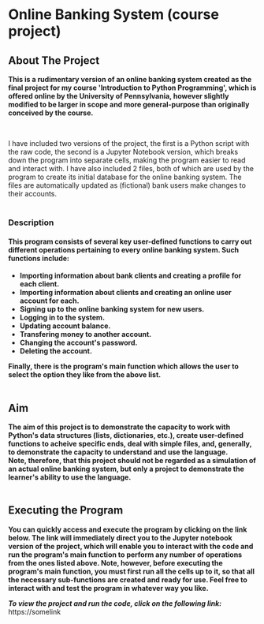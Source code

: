 # Online Banking System (course project)

## About The Project
**This is a rudimentary version of an online banking system created as the final project for my course 'Introduction to Python Programming', 
which is offered online by the University of Pennsylvania, however slightly modified to be larger in scope and more general-purpose than 
originally conceived by the course.**

<br>

I have included two versions of the project, the first is a Python script with the raw code, the second is a Jupyter Notebook version, which
breaks down the program into separate cells, making the program easier to read and interact with. I have also included 2 files, both of which 
are used by the program to create its initial database for the online banking system. The files are automatically updated as (fictional) bank 
users make changes to their accounts. 
<br>
<br>

### Description
#### This program consists of several key user-defined functions to carry out different operations pertaining to every online banking system. Such functions include:
 - **Importing information about bank clients and creating a profile for each client.** <br>
 - **Importing information about clients and creating an online user account for each.** <br>
 - **Signing up to the online banking system for new users.** <br> 
 - **Logging in to the system.** <br> 
 - **Updating account balance.** <br> 
 - **Transfering money to another account.** <br> 
 - **Changing the account's password.** <br> 
 - **Deleting the account.** <br> 

**Finally, there is the program's main function which allows the user to select the option they like from the above list.**
<br>
<br>

## Aim 
**The aim of this project is to demonstrate the capacity to work with Python's data structures (lists, dictionaries, etc.), create user-defined 
functions to acheive specific ends, deal with simple files, and, generally, to demonstrate the capacity to understand and use the language.** <br>
**Note, therefore, that this project should not be regarded as a simulation of an actual online banking system, but only a project to demonstrate 
the learner's ability to use the language.**
<br>
<br>

## Executing the Program 
**You can quickly access and execute the program by clicking on the link below. The link will immediately direct you to the 
Jupyter notebook version of the project, which will enable you to interact with the code and run the program's main function 
to perform any number of operations from the ones listed above. Note, however, before executing the program's main function,
you must first run all the cells up to it, so that all the necessary sub-functions are created and ready for use. Feel free 
to interact with and test the program in whatever way you like.**
<br>

***To view the project and run the code, click on the following link:*** <br>
https://somelink
<br>
